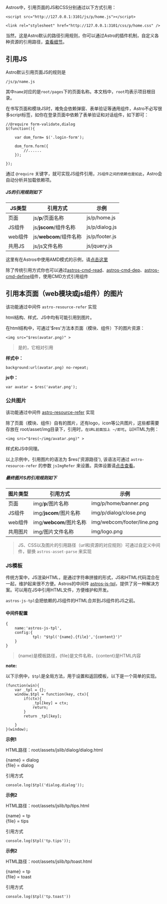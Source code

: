 Astros中，引用页面的JS和CSS分别通过以下方式引用：

    <script src="http://127.0.0.1:3101/js/p/home.js"></script>
    
    <link rel="stylesheet" href="http://127.0.0.1:3101/css/p/home.css" />
    
当然，这是Astro默认的路径引用规则，你可以通过Astro的插件机制，自定义各种资源的引用路径，[查看细节](#)。

## 引用JS

Astro默认引用页面JS的规则是

    /js/p/name.js

其中`name`对应的是`root/pages`下的页面名称。本文档中，`root`均表示项目根目录。

在书写页面和模块JS时，难免会依赖弹窗、表单验证等通用组件，Astro不必写很多script标签，如你在登录页面中依赖了表单验证和对话组件，如下即可：

    //@require form-validate,dialog
    $(function(){
    
        var dom_form= $('.login-form');
        
        dom_form.form({
            //......
        });
    
    });

通过 `@require` 关键字，就可实现JS组件引用，`JS组件之间的依赖也是如此`，Astro会自动分析并加载依赖项。

##### JS的引用规则如下

JS类型|引用方式|示例
----|----|----
页面|js/**p**/页面名称|js/p/home.js
JS组件|js/**jscom**/组件名称|js/p/dialog.js
web组件|js/**webcom**/组件名称|js/p/footer.js
共用JS|js/js文件名称|js/jquery.js

这里有在Astros中使用AMD模式的示例，请[点击这里](https://github.com/lemonabc/astros-example/tree/astros-seajs)

除了传统引用方式你也可以通过[astros-cmd-read](https://www.npmjs.com/package/astros-cmd-read)、[astros-cmd-dep](https://www.npmjs.com/package/astros-cmd-dep)、[astros-cmd-define](https://www.npmjs.com/package/astros-cmd-define)组件，使用CMD方式引用组件

## 引用本页面（web模块或js组件）的图片
该功能通过中间件 `astro-resource-refer` 实现

html结构、样式、JS中均有可能引用到图片。

在html结构中，可通过'$res'方法本页面（模块、组件）下的图片资源：

    <img src="$res(avatar.png)" >
    
>是的，它相对引用

**样式中：**

    background:url(avatar.png) no-repeat;
    
**js中：**

    var avatar = $res('avatar.png');
    
### 公共图片
该功能通过中间件 [astro-resource-refer](https://www.npmjs.com/package/astros-resource-refer) 实现

除了页面（模块、组件）自有的图片，还有logo，icon等公共图片，这些都需要存放在 root/asset/img目录下，引用时，`在URL前面加上 ~/即可`。以HTML为例：

    <img src="$res(~/img/avatar.png)" >
    
样式和JS中同理。

以上示例中，引用图片的语法为 $res('资源路径'), 该语法可通过 `astro-resource-refer` 的参数 `jsImgRefer` 来设置。具体设置请[点击查看](https://www.npmjs.com/package/astros-resource-refer)。


##### 最终图片S的引用规则如下

图片类型|引用方式|示例
----|----|----
页面|img/**p**/图片名称|img/p/home/banner.png
JS组件|img/**jscom**/图片名称|img/p/dialog/close.png
web组件|img/**webcom**/图片名称|img/webcom/footer/line.png
共用图片|img/图片文件名称|img/logo.png

> JS、CSS以及图片的引用路径（url和资源的对应规则）可通过自定义中间件，替换 `astros-asset-parse` 来实现

### JS模板

传统方案中，JS渲染HTML，是通过字符串拼接的形式，JS和HTML代码混合在一起，维护起来很不方便。Astros的中间件 [astros-js-tpl](https://www.npmjs.com/package/astros-js-tpl)，提供了另一种解决方案。可以用在JS中引用HTML文件，方便维护和开发。

`astros-js-tpl`会把依赖的JS组件的HTML合并到JS组件的JS之前。

#### 中间件配置

```
{
    name:'astros-js-tpl',
    config:{
            tpl: "$tpl('{name}.{file}','{content}')"
    }
}
```
>{name}是模板路径，{file}是文件名称，{content}是HTML内容


**note:**

以下示例中，`$tpl`是全局方法，用于设置和返回模板，以下是一个简单的实现。

```
(function(win){
    var _tpl = {};
    window.$tpl = function(key, ctx){
        if(ctx){
            _tpl[key] = ctx;
            return;
        }
        return _tpl[key];
        
    }
}(window);
```

**示例1**

HTML路径：root/assets/jslib/dialog/dialog.html

{name} = dialog<br>
{file} = dialog

引用方式

```
console.log($tpl('dialog.dialog'));
```

**示例2**

HTML路径：root/assets/jslib/tp/tips.html

{name} = tp<br>
{file} = tips

引用方式

```
console.log($tpl('tp.tips'));
```

**示例2**

HTML路径：root/assets/jslib/tp/toast.html

{name} = tp<br>
{file} = toast

引用方式

```
console.log($tpl('tp.toast'))
```